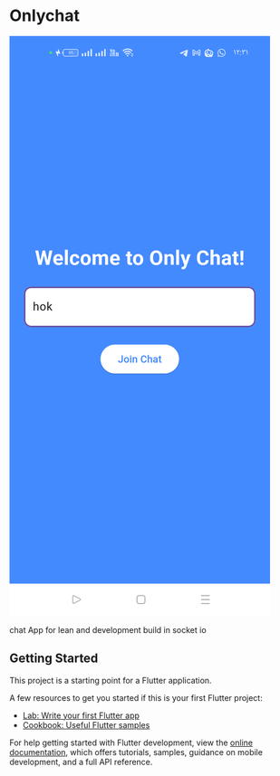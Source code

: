 # Onlychat
![alt text](https://github.com/Hoktech/onlyChat/blob/main/Screenshot_20241204_122941.png?raw=true)

chat App for lean and development 
build in socket io

## Getting Started

This project is a starting point for a Flutter application.

A few resources to get you started if this is your first Flutter project:

- [Lab: Write your first Flutter app](https://docs.flutter.dev/get-started/codelab)
- [Cookbook: Useful Flutter samples](https://docs.flutter.dev/cookbook)

For help getting started with Flutter development, view the
[online documentation](https://docs.flutter.dev/), which offers tutorials,
samples, guidance on mobile development, and a full API reference.
